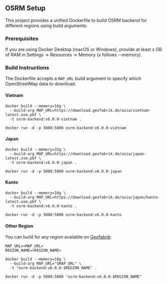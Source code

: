 ## OSRM Setup

This project provides a unified Dockerfile to build OSRM backend for different regions using build arguments.

### Prerequisites

If you are using Docker Desktop (macOS or Windows), provide at least x GB of RAM in Settings → Resources → Memory (x
follows --memory).

### Build Instructions

The Dockerfile accepts a `MAP_URL` build argument to specify which OpenStreetMap data to download.

#### Vietnam

```shell
docker build --memory=16g \
  --build-arg MAP_URL=https://download.geofabrik.de/asia/vietnam-latest.osm.pbf \
  -t osrm-backend:v6.0.0-vietnam .
```

```shell
docker run -d -p 5000:5000 osrm-backend:v6.0.0-vietnam
```

#### Japan

```shell
docker build --memory=32g \
  --build-arg MAP_URL=https://download.geofabrik.de/asia/japan-latest.osm.pbf \
  -t osrm-backend:v6.0.0-japan .
```

```shell
docker run -d -p 5000:5000 osrm-backend:v6.0.0-japan
```

#### Kanto

```shell
docker build --memory=16g \
  --build-arg MAP_URL=https://download.geofabrik.de/asia/japan/kanto-latest.osm.pbf \
  -t osrm-backend:v6.0.0-kanto .
```

```shell
docker run -d -p 5000:5000 osrm-backend:v6.0.0-kanto
```

#### Other Region

You can build for any region available on [Geofabrik](https://download.geofabrik.de/):

```shell
MAP_URL=<MAP_URL>
REGION_NAME=<REGION_NAME>
```

```shell
docker build --memory=16g \
  --build-arg MAP_URL="$MAP_URL" \
  -t "osrm-backend:v6.0.0-$REGION_NAME" .
```

```shell
docker run -d -p 5000:5000 "osrm-backend:v6.0.0-$REGION_NAME"
```
